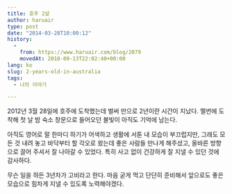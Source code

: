 ```yaml
---
title: 호주 2살
author: haruair
type: post
date: "2014-03-28T10:00:12"
history:
  - 
    from: https://www.haruair.com/blog/2079
    movedAt: 2018-09-13T22:02:40+00:00
lang: ko
slug: 2-years-old-in-australia
tags:
  - 나의 이야기

---
```

2012년 3월 28일에 호주에 도착했는데 벌써 만으로 2년이란 시간이 지났다. 멜번에 도착해 첫 날 밤 숙소 창문으로 들어오던 불빛이 아직도 기억에 남는다.

아직도 영어로 말 한마디 하기가 어색하고 생활에 서툰 내 모습이 부끄럽지만, 그래도 모든 것 내려 놓고 바닥부터 할 각오로 왔는데 좋은 사람들 만나게 해주셨고, 올바른 방향으로 끌어 주셔서 잘 나아갈 수 있었다. 특히 사고 없이 건강하게 잘 지낼 수 있던 것에 감사하다.

무슨 일을 하든 3년차가 고비라고 한다. 마음 굳게 먹고 단단히 준비해서 앞으로도 좋은 모습으로 힘차게 지낼 수 있도록 노력해야겠다.